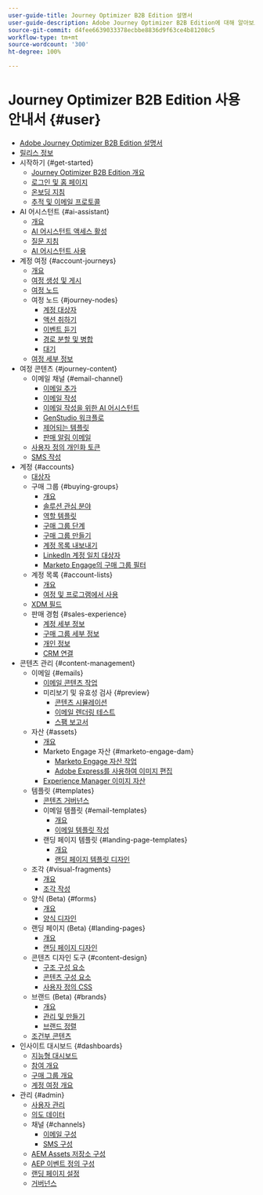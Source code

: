 ```yaml
---
user-guide-title: Journey Optimizer B2B Edition 설명서
user-guide-description: Adobe Journey Optimizer B2B Edition에 대해 알아보고, 기본 제공 생성형 AI와 업계 최고 수준의 자동화를 활용하여 계정 및 구매 그룹 여정을 조율하는 방법을 알아봅니다.
source-git-commit: d4fee6639033378ecbbe8836d9f63ce4b81208c5
workflow-type: tm+mt
source-wordcount: '300'
ht-degree: 100%

---
```



# Journey Optimizer B2B Edition 사용 안내서 {#user}

+ [Adobe Journey Optimizer B2B Edition 설명서](guide-overview.md)
+ [릴리스 정보](./release-notes/release-notes.md)
+ 시작하기 {#get-started}
   + [Journey Optimizer B2B Edition 개요](about-journey-optimizer-b2b-edition.md)
   + [로그인 및 홈 페이지](home-page.md)
   + [온보딩 지침](./start/get-started.md)
   + [추적 및 이메일 프로토콜](./start/email-protocols.md)
+ AI 어시스턴트 {#ai-assistant}
   + [개요](./ai-assistant/ai-assistant-overview.md)
   + [AI 어시스턴트 액세스 활성](./ai-assistant/enable-ai-assistant-access.md)
   + [질문 지침](./ai-assistant/question-guidance.md)
   + [AI 어시스턴트 사용](./ai-assistant/use-ai-assistant.md)
+ 계정 여정 {#account-journeys}
   + [개요](./journeys/journey-overview.md)
   + [여정 생성 및 게시](./journeys/create-publish-journey.md)
   + [여정 노드](./journeys/journey-nodes.md)
   + 여정 노드 {#journey-nodes}
      + [계정 대상자](./journeys/account-audience-nodes.md)
      + [액션 취하기](./journeys/action-nodes.md)
      + [이벤트 듣기](./journeys/listen-for-event-nodes.md)
      + [경로 분할 및 병합](./journeys/split-merge-paths-nodes.md)
      + [대기](./journeys/wait-nodes.md)
   + [여정 세부 정보](./journeys/journey-details.md)
+ 여정 콘텐츠 {#journey-content}
   + 이메일 채널 {#email-channel}
      + [이메일 추가](./content/add-email.md)
      + [이메일 작성](./content/email-authoring.md)
      + [이메일 작성을 위한 AI 어시스턴트](./content/ai-assistant-emails.md)
      + [GenStudio 워크플로](./content/genstudio-email-workflow.md)
      + [제어되는 템플릿](./content/email-authoring-governance.md)
      + [판매 알림 이메일](./content/sales-alert-email.md)
   + [사용자 정의 개인화 토큰](./content/personalization-my-tokens.md)
   + [SMS 작성](./content/sms-authoring.md)
+ 계정 {#accounts}
   + [대상자](./audiences/account-audience-overview.md)
   + 구매 그룹 {#buying-groups}
      + [개요](./buying-groups/buying-groups-overview.md)
      + [솔루션 관심 분야](./buying-groups/solution-interests.md)
      + [역할 템플릿](./buying-groups/buying-groups-role-templates.md)
      + [구매 그룹 단계](./buying-groups/buying-group-stages.md)
      + [구매 그룹 만들기](./buying-groups/buying-groups-create.md)
      + [계정 목록 내보내기](./audiences/account-list-export.md)
      + [LinkedIn 계정 일치 대상자](./data/linkedin-account-matched-audiences.md)
      + [Marketo Engage의 구매 그룹 필터](./buying-groups/marketo-engage-smart-list-buying-group-filters.md)
   + 계정 목록 {#account-lists}
      + [개요](./accounts/account-lists.md)
      + [여정 및 프로그램에서 사용](./accounts/account-lists-journeys.md)
   + [XDM 필드](./data/field-mapping.md)
   + 판매 경험 {#sales-experience}
      + [계정 세부 정보](./accounts/account-details.md)
      + [구매 그룹 세부 정보](./buying-groups/buying-group-details.md)
      + [개인 정보](./accounts/person-details.md)
      + [CRM 연결](./accounts/crm-linking.md)
+ 콘텐츠 관리 {#content-management}
   + 이메일 {#emails}
      + [이메일 콘텐츠 작업](./content/emails-list.md)
      + 미리보기 및 유효성 검사 {#preview}
         + [콘텐츠 시뮬레이션](./content/email-simulate-content.md)
         + [이메일 렌더링 테스트](./content/email-test-rendering.md)
         + [스팸 보고서](./content/email-spam-report.md)
   + 자산 {#assets}
      + [개요](./content/assets-overview.md)
      + Marketo Engage 자산 {#marketo-engage-dam}
         + [Marketo Engage 자산 작업](./content/marketo-engage-design-studio.md)
         + [Adobe Express를 사용하여 이미지 편집](./content/image-edit-adobe-express.md)
      + [Experience Manager 이미지 자산](./content/aem-assets.md)
   + 템플릿 {#templates}
      + [콘텐츠 거버넌스](./content/template-content-governance.md)
      + 이메일 템플릿 {#email-templates}
         + [개요](./content/email-templates.md)
         + [이메일 템플릿 작성](./content/email-template-authoring.md)
      + 랜딩 페이지 템플릿 {#landing-page-templates}
         + [개요](./content/landing-page-templates.md)
         + [랜딩 페이지 템플릿 디자인](./content/landing-page-template-design.md)
   + 조각 {#visual-fragments}
      + [개요](./content/fragments.md)
      + [조각 작성](./content/fragment-authoring.md)
   + 양식 (Beta) {#forms}
      + [개요](./content/forms.md)
      + [양식 디자인](./content/form-design.md)
   + 랜딩 페이지 (Beta) {#landing-pages}
      + [개요](./content/landing-pages.md)
      + [랜딩 페이지 디자인](./content/landing-page-design.md)
   + 콘텐츠 디자인 도구 {#content-design}
      + [구조 구성 요소](./content/structure-components.md)
      + [콘텐츠 구성 요소](./content/content-components.md)
      + [사용자 정의 CSS](./content/design-custom-css.md)
   + 브랜드 (Beta) {#brands}
      + [개요](./content/brands-overview.md)
      + [관리 및 만들기](./content/brands-manage-create.md)
      + [브랜드 정렬](./content/brand-alignment.md)
   + [조건부 콘텐츠](./content/conditional-content.md)
+ 인사이트 대시보드 {#dashboards}
   + [지능형 대시보드](./dashboards/intelligent-dashboard.md)
   + [참여 개요](./dashboards/engagement-dashboard.md)
   + [구매 그룹 개요](./dashboards/buying-groups-dashboard.md)
   + [계정 여정 개요](./dashboards/journeys-dashboard.md)
+ 관리 {#admin}
   + [사용자 관리](./admin/user-management.md)
   + [의도 데이터](./admin/intent-data.md)
   + 채널 {#channels}
      + [이메일 구성](./admin/configure-channels-emails.md)
      + [SMS 구성](./admin/configure-channels-sms.md)
   + [AEM Assets 저장소 구성](./admin/configure-aem-repositories.md)
   + [AEP 이벤트 정의 구성](./admin/configure-aep-events.md)
   + [랜딩 페이지 설정](./admin/landing-page-settings.md)
   + [거버넌스](./admin/governance.md)
